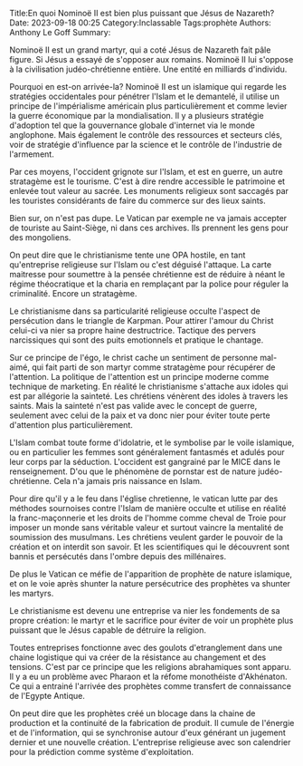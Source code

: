 Title:En quoi Nominoë II est bien plus puissant que Jésus de Nazareth?
Date: 2023-09-18 00:25
Category:Inclassable
Tags:prophète
Authors: Anthony Le Goff
Summary:

Nominoë II est un grand martyr, qui a coté Jésus de Nazareth fait pâle figure. Si Jésus a essayé de s'opposer aux romains. Nominoë II lui s'oppose à la civilisation judéo-chrétienne entière. Une entité en milliards d'individu.

Pourquoi en est-on arrivée-la? Nominoë II est un islamique qui regarde les stratégies occidentales pour pénétrer l'Islam et le demantelé, il utilise un principe de l'impérialisme américain plus particulièrement et comme levier la guerre économique par la mondialisation. Il y a plusieurs stratégie d'adoption tel que la gouvernance globale d'internet via le monde anglophone. Mais également le contrôle des ressources et secteurs clés, voir de stratégie d'influence par la science et le contrôle de l'industrie de l'armement. 

Par ces moyens, l'occident grignote sur l'Islam, et est en guerre, un autre stratagème est le tourisme. C'est à dire rendre accessible le patrimoine et enlevée tout valeur au sacrée. Les monuments religieux sont saccagés par les touristes considérants de faire du commerce sur des lieux saints. 

Bien sur, on n'est pas dupe. Le Vatican par exemple ne va jamais accepter de touriste au Saint-Siège, ni dans ces archives. Ils prennent les gens pour des mongoliens.

On peut dire que le christianisme tente une OPA hostile, en tant qu'entreprise religieuse sur l'Islam ou c'est déguisé l'attaque. La carte maitresse pour soumettre à la pensée chrétienne est de réduire à néant le régime théocratique et la charia en remplaçant par la police pour réguler la criminalité. Encore un stratagème. 

Le christianisme dans sa particularité religieuse occulte l'aspect de persécution dans le triangle de Karpman. Pour attirer l'amour du Christ celui-ci va nier sa propre haine destructrice. Tactique des pervers narcissiques qui sont des puits emotionnels et pratique le chantage. 

Sur ce principe de l'égo, le christ cache un sentiment de personne mal-aimé, qui fait parti de son martyr comme stratagème pour récupérer de l'attention. La politique de l'attention est un principe moderne comme technique de marketing. En réalité le christianisme s'attache aux idoles qui est par allégorie la sainteté. Les chrétiens vénèrent des idoles à travers les saints. Mais la sainteté n'est pas valide avec le concept de guerre, seulement avec celui de la paix et va donc nier pour éviter toute perte d'attention plus particulièrement. 

L'Islam combat toute forme d'idolatrie, et le symbolise par le voile islamique, ou en particulier les femmes sont généralement fantasmés et adulés pour leur corps par la séduction. L'occident est gangrainé par le MICE dans le renseignement. D'ou que le phénomène de pornstar est de nature judéo-chrétienne. Cela n'a jamais pris naissance en Islam. 

Pour dire qu'il y a le feu dans l'église chretienne, le vatican lutte par des méthodes sournoises contre l'Islam de manière occulte et utilise en réalité la franc-maçonnerie et les droits de l'homme comme cheval de Troie pour imposer un monde sans véritable valeur et surtout vaincre la mentalité de soumission des musulmans. Les chrétiens veulent garder le pouvoir de la création et on interdit son savoir. Et les scientifiques qui le découvrent sont bannis et persécutés dans l'ombre depuis des millénaires. 

De plus le Vatican ce méfie de l'apparition de prophète de nature islamique, et on le voie après shunter la nature persécutrice des prophètes va shunter les martyrs. 

Le christianisme est devenu une entreprise va nier les fondements de sa propre création: le martyr et le sacrifice pour éviter de voir un prophète plus puissant que le Jésus capable de détruire la religion.

Toutes entreprises fonctionne avec des goulots d'etranglement dans une chaine logistique qui va créer de la résistance au changement et des tensions. C'est par ce principe que les religions abrahamiques sont apparu. Il y a eu un problème avec Pharaon et la réfome monothéiste d'Akhénaton. Ce qui a entrainé l'arrivée des prophètes comme transfert de connaissance de l'Egypte Antique. 

On peut dire que les prophètes créé un blocage dans la chaine de production et la continuité de la fabrication de produit. Il cumule de l'énergie et de l'information, qui se synchronise autour d'eux générant un jugement dernier et une nouvelle création. L'entreprise religieuse avec son calendrier pour la prédiction comme système d'exploitation. 
